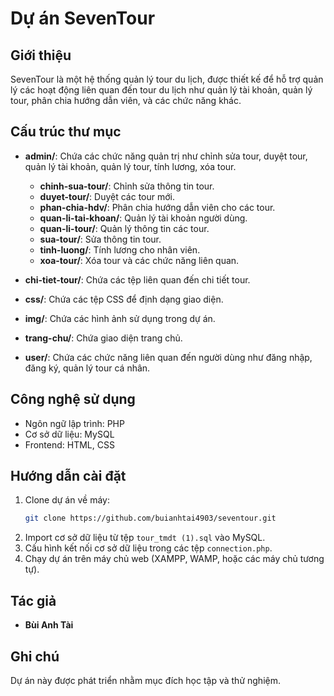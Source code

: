 # Dự án SevenTour

## Giới thiệu

SevenTour là một hệ thống quản lý tour du lịch, được thiết kế để hỗ trợ quản lý các hoạt động liên quan đến tour du lịch như quản lý tài khoản, quản lý tour, phân chia hướng dẫn viên, và các chức năng khác.

## Cấu trúc thư mục

- **admin/**: Chứa các chức năng quản trị như chỉnh sửa tour, duyệt tour, quản lý tài khoản, quản lý tour, tính lương, xóa tour.

  - **chinh-sua-tour/**: Chỉnh sửa thông tin tour.
  - **duyet-tour/**: Duyệt các tour mới.
  - **phan-chia-hdv/**: Phân chia hướng dẫn viên cho các tour.
  - **quan-li-tai-khoan/**: Quản lý tài khoản người dùng.
  - **quan-li-tour/**: Quản lý thông tin các tour.
  - **sua-tour/**: Sửa thông tin tour.
  - **tinh-luong/**: Tính lương cho nhân viên.
  - **xoa-tour/**: Xóa tour và các chức năng liên quan.

- **chi-tiet-tour/**: Chứa các tệp liên quan đến chi tiết tour.
- **css/**: Chứa các tệp CSS để định dạng giao diện.
- **img/**: Chứa các hình ảnh sử dụng trong dự án.
- **trang-chu/**: Chứa giao diện trang chủ.
- **user/**: Chứa các chức năng liên quan đến người dùng như đăng nhập, đăng ký, quản lý tour cá nhân.

## Công nghệ sử dụng

- Ngôn ngữ lập trình: PHP
- Cơ sở dữ liệu: MySQL
- Frontend: HTML, CSS

## Hướng dẫn cài đặt

1. Clone dự án về máy:
   ```bash
   git clone https://github.com/buianhtai4903/seventour.git
   ```
2. Import cơ sở dữ liệu từ tệp `tour_tmdt (1).sql` vào MySQL.
3. Cấu hình kết nối cơ sở dữ liệu trong các tệp `connection.php`.
4. Chạy dự án trên máy chủ web (XAMPP, WAMP, hoặc các máy chủ tương tự).

## Tác giả

- **Bùi Anh Tài**

## Ghi chú

Dự án này được phát triển nhằm mục đích học tập và thử nghiệm.
